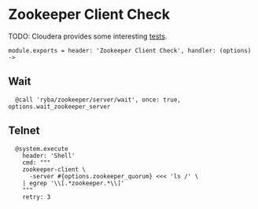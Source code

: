 
# Zookeeper Client Check

TODO: Cloudera provides some interesting [tests](http://www.cloudera.com/content/cloudera/en/documentation/cloudera-manager/v5-latest/Cloudera-Manager-Health-Tests/ht_zookeeper.html).

    module.exports = header: 'Zookeeper Client Check', handler: (options) ->

## Wait

      @call 'ryba/zookeeper/server/wait', once: true, options.wait_zookeeper_server

## Telnet
  
      @system.execute
        header: 'Shell'
        cmd: """
        zookeeper-client \
          -server #{options.zookeeper_quorum} <<< 'ls /' \
        | egrep '\\[.*zookeeper.*\\]'
        """
        retry: 3
